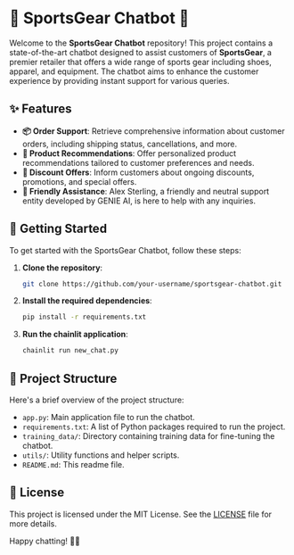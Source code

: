 # 🏀 SportsGear Chatbot 🤖

Welcome to the **SportsGear Chatbot** repository! This project contains a state-of-the-art chatbot designed to assist customers of **SportsGear**, a premier retailer that offers a wide range of sports gear including shoes, apparel, and equipment. The chatbot aims to enhance the customer experience by providing instant support for various queries.

## ✨ Features

- **📦 Order Support**: Retrieve comprehensive information about customer orders, including shipping status, cancellations, and more.
- **🏅 Product Recommendations**: Offer personalized product recommendations tailored to customer preferences and needs.
- **💸 Discount Offers**: Inform customers about ongoing discounts, promotions, and special offers.
- **🤗 Friendly Assistance**: Alex Sterling, a friendly and neutral support entity developed by GENIE AI, is here to help with any inquiries.

## 🚀 Getting Started

To get started with the SportsGear Chatbot, follow these steps:

1. **Clone the repository**:
    ```sh
    git clone https://github.com/your-username/sportsgear-chatbot.git
    ```
2. **Install the required dependencies**:
    ```sh
    pip install -r requirements.txt
    ```
3. **Run the chainlit application**:
    ```sh
    chainlit run new_chat.py
    ```

## 🔧 Project Structure

Here's a brief overview of the project structure:

- `app.py`: Main application file to run the chatbot.
- `requirements.txt`: A list of Python packages required to run the project.
- `training_data/`: Directory containing training data for fine-tuning the chatbot.
- `utils/`: Utility functions and helper scripts.
- `README.md`: This readme file.


## 📝 License

This project is licensed under the MIT License. See the [LICENSE](LICENSE) file for more details.


Happy chatting! 💬😊
